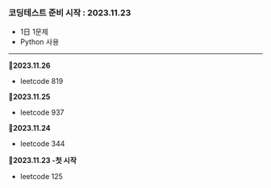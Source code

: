 ### 코딩테스트 준비 시작 : 2023.11.23
- 1日 1문제
- Python 사용

---

**📌2023.11.26**
- leetcode 819

**📌2023.11.25**
- leetcode 937

**📌2023.11.24**
- leetcode 344

**📌2023.11.23 -첫 시작**
- leetcode 125
